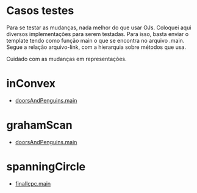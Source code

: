 # Casos testes
Para se testar as mudanças, nada melhor do que usar OJs. Coloquei aqui diversos
implementações para serem testadas. Para isso, basta enviar o template tendo
como função main o que se encontra no arquivo .main. Segue a relação arquivo-link,
com a hierarquia sobre métodos que usa.

Cuidado com as mudanças em representações.
# inConvex
* [doorsAndPenguins.main](https://icpcarchive.ecs.baylor.edu/index.php?option=onlinejudge&page=show_problem&problem=1582)
# grahamScan
* [doorsAndPenguins.main](https://icpcarchive.ecs.baylor.edu/index.php?option=onlinejudge&page=show_problem&problem=1582)
# spanningCircle
* [finalIcpc.main](https://www.urionlinejudge.com.br/judge/pt/problems/view/1455)
